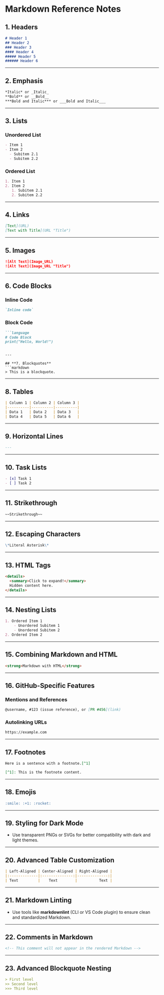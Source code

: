 # Markdown Reference Notes

## **1. Headers**
```markdown
# Header 1
## Header 2
### Header 3
#### Header 4
##### Header 5
###### Header 6
```

---

## **2. Emphasis**
```markdown
*Italic* or _Italic_
**Bold** or __Bold__
***Bold and Italic*** or ___Bold and Italic___
```

---

## **3. Lists**

### Unordered List
```markdown
- Item 1
- Item 2
  - Subitem 2.1
  - Subitem 2.2
```

### Ordered List
```markdown
1. Item 1
2. Item 2
   1. Subitem 2.1
   2. Subitem 2.2
```

---

## **4. Links**
```markdown
[Text](URL)
[Text with Title](URL "Title")
```

---

## **5. Images**
```markdown
![Alt Text](Image_URL)
![Alt Text](Image_URL "Title")
```

---

## **6. Code Blocks**

### Inline Code
```markdown
`Inline code`
```

### Block Code
```markdown
```language
# Code Block
print("Hello, World!")
```
```

---

## **7. Blockquotes**
```markdown
> This is a blockquote.
```

---

## **8. Tables**
```markdown
| Column 1 | Column 2 | Column 3 |
|----------|----------|----------|
| Data 1   | Data 2   | Data 3   |
| Data 4   | Data 5   | Data 6   |
```

---

## **9. Horizontal Lines**
```markdown
---
```

---

## **10. Task Lists**
```markdown
- [x] Task 1
- [ ] Task 2
```

---

## **11. Strikethrough**
```markdown
~~Strikethrough~~
```

---

## **12. Escaping Characters**
```markdown
\*Literal Asterisk\*
```

---

## **13. HTML Tags**
```markdown
<details>
  <summary>Click to expand!</summary>
  Hidden content here.
</details>
```

---

## **14. Nesting Lists**
```markdown
1. Ordered Item 1
    - Unordered Subitem 1
    - Unordered Subitem 2
2. Ordered Item 2
```

---

## **15. Combining Markdown and HTML**
```markdown
<strong>Markdown with HTML</strong>
```

---

## **16. GitHub-Specific Features**

### Mentions and References
```markdown
@username, #123 (issue reference), or [PR #456](link)
```

### Autolinking URLs
```markdown
https://example.com
```

---

## **17. Footnotes**
```markdown
Here is a sentence with a footnote.[^1]

[^1]: This is the footnote content.
```

---

## **18. Emojis**
```markdown
:smile: :+1: :rocket:
```

---

## **19. Styling for Dark Mode**
- Use transparent PNGs or SVGs for better compatibility with dark and light themes.

---

## **20. Advanced Table Customization**
```markdown
| Left-Aligned | Center-Aligned | Right-Aligned |
|:-------------|:--------------:|--------------:|
| Text         |    Text        |          Text |
```

---

## **21. Markdown Linting**
- Use tools like **markdownlint** (CLI or VS Code plugin) to ensure clean and standardized Markdown.

---

## **22. Comments in Markdown**
```markdown
<!-- This comment will not appear in the rendered Markdown -->
```

---

## **23. Advanced Blockquote Nesting**
```markdown
> First level
>> Second level
>>> Third level
```
